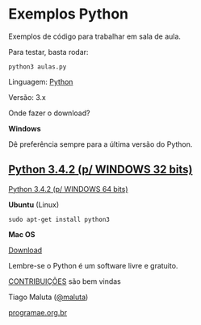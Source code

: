 Exemplos Python
===============

Exemplos de código para trabalhar em sala de aula.

Para testar, basta rodar:

	python3 aulas.py


Linguagem: [Python](http://www.python.org)

Versão: 3.x

Onde fazer o download? 

**Windows**

Dê preferência sempre para a última versão do Python. 


[Python 3.4.2 (p/ WINDOWS 32 bits)](https://www.python.org/ftp/python/3.4.2/python-3.4.2.msi)
-
[Python 3.4.2 (p/ WINDOWS 64 bits)](https://www.python.org/ftp/python/3.4.2/python-3.4.2.msi)



**Ubuntu** (Linux)

	sudo apt-get install python3

**Mac OS**

[Download](http://downloads.activestate.com/ActivePython/releases/3.4.1.0/ActivePython-3.4.1.0-macosx10.6-i386-x86_64.dmg) 

Lembre-se o Python é um software livre e gratuito. 

[CONTRIBUIÇÕES](https://github.com/Programae/python-exemplos/pulls) são bem vindas


Tiago Maluta ([@maluta](https://www.twitter.com/maluta))

[programae.org.br](http://programae.org.br)


